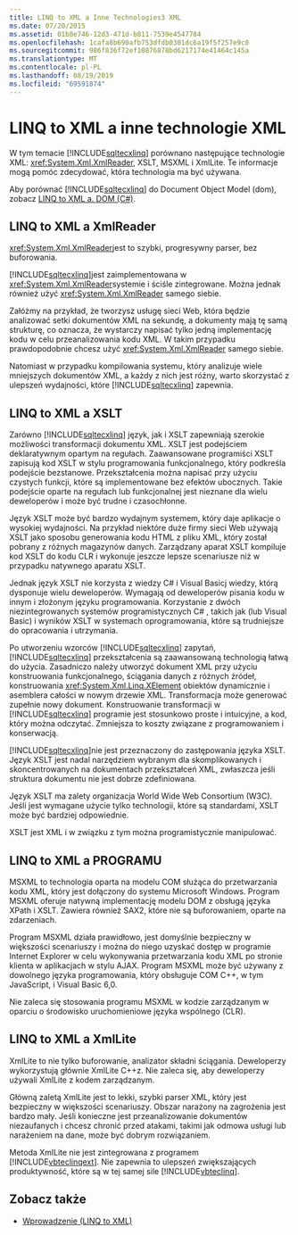 ```yaml
---
title: LINQ to XML a Inne Technologies3 XML
ms.date: 07/20/2015
ms.assetid: 01b8e746-12d3-471d-b811-7539e4547784
ms.openlocfilehash: 1cafa8b690afb753dfdb0301dc6a19f5f257e9c0
ms.sourcegitcommit: 986f836f72ef10876878bd6217174e41464c145a
ms.translationtype: MT
ms.contentlocale: pl-PL
ms.lasthandoff: 08/19/2019
ms.locfileid: "69591874"
---
```

# <a name="linq-to-xml-vs-other-xml-technologies"></a>LINQ to XML a inne technologie XML
W tym temacie [!INCLUDE[sqltecxlinq](~/includes/sqltecxlinq-md.md)] porównano następujące technologie XML: <xref:System.Xml.XmlReader>, XSLT, MSXML i XmlLite. Te informacje mogą pomóc zdecydować, która technologia ma być używana.  
  
 Aby porównać [!INCLUDE[sqltecxlinq](~/includes/sqltecxlinq-md.md)] do Document Object Model (dom), zobacz [LINQ to XML a. DOM (C#)](./linq-to-xml-vs-dom.md).  
  
## <a name="linq-to-xml-vs-xmlreader"></a>LINQ to XML a XmlReader  
 <xref:System.Xml.XmlReader>jest to szybki, progresywny parser, bez buforowania.  
  
 [!INCLUDE[sqltecxlinq](~/includes/sqltecxlinq-md.md)]jest zaimplementowana w <xref:System.Xml.XmlReader>systemie i ściśle zintegrowane. Można jednak również użyć <xref:System.Xml.XmlReader> samego siebie.  
  
 Załóżmy na przykład, że tworzysz usługę sieci Web, która będzie analizować setki dokumentów XML na sekundę, a dokumenty mają tę samą strukturę, co oznacza, że wystarczy napisać tylko jedną implementację kodu w celu przeanalizowania kodu XML. W takim przypadku prawdopodobnie chcesz użyć <xref:System.Xml.XmlReader> samego siebie.  
  
 Natomiast w przypadku kompilowania systemu, który analizuje wiele mniejszych dokumentów XML, a każdy z nich jest różny, warto skorzystać z ulepszeń wydajności, które [!INCLUDE[sqltecxlinq](~/includes/sqltecxlinq-md.md)] zapewnia.  
  
## <a name="linq-to-xml-vs-xslt"></a>LINQ to XML a XSLT  
 Zarówno [!INCLUDE[sqltecxlinq](~/includes/sqltecxlinq-md.md)] język, jak i XSLT zapewniają szerokie możliwości transformacji dokumentu XML. XSLT jest podejściem deklaratywnym opartym na regułach. Zaawansowane programiści XSLT zapisują kod XSLT w stylu programowania funkcjonalnego, który podkreśla podejście bezstanowe. Przekształcenia można napisać przy użyciu czystych funkcji, które są implementowane bez efektów ubocznych. Takie podejście oparte na regułach lub funkcjonalnej jest nieznane dla wielu deweloperów i może być trudne i czasochłonne.  
  
 Język XSLT może być bardzo wydajnym systemem, który daje aplikacje o wysokiej wydajności. Na przykład niektóre duże firmy sieci Web używają XSLT jako sposobu generowania kodu HTML z pliku XML, który został pobrany z różnych magazynów danych. Zarządzany aparat XSLT kompiluje kod XSLT do kodu CLR i wykonuje jeszcze lepsze scenariusze niż w przypadku natywnego aparatu XSLT.  
  
 Jednak język XSLT nie korzysta z wiedzy C# i Visual Basicj wiedzy, którą dysponuje wielu deweloperów. Wymagają od deweloperów pisania kodu w innym i złożonym języku programowania. Korzystanie z dwóch niezintegrowanych systemów programistycznych C# , takich jak (lub Visual Basic) i wyników XSLT w systemach oprogramowania, które są trudniejsze do opracowania i utrzymania.  
  
 Po utworzeniu wzorców [!INCLUDE[sqltecxlinq](~/includes/sqltecxlinq-md.md)] zapytań, [!INCLUDE[sqltecxlinq](~/includes/sqltecxlinq-md.md)] przekształcenia są zaawansowaną technologią łatwą do użycia. Zasadniczo należy utworzyć dokument XML przy użyciu konstruowania funkcjonalnego, ściągania danych z różnych źródeł, konstruowania <xref:System.Xml.Linq.XElement> obiektów dynamicznie i asemblera całości w nowym drzewie XML. Transformacja może generować zupełnie nowy dokument. Konstruowanie transformacji w [!INCLUDE[sqltecxlinq](~/includes/sqltecxlinq-md.md)] programie jest stosunkowo proste i intuicyjne, a kod, który można odczytać. Zmniejsza to koszty związane z programowaniem i konserwacją.  
  
 [!INCLUDE[sqltecxlinq](~/includes/sqltecxlinq-md.md)]nie jest przeznaczony do zastępowania języka XSLT. Język XSLT jest nadal narzędziem wybranym dla skomplikowanych i skoncentrowanych na dokumentach przekształceń XML, zwłaszcza jeśli struktura dokumentu nie jest dobrze zdefiniowana.  
  
 Język XSLT ma zalety organizacja World Wide Web Consortium (W3C). Jeśli jest wymagane użycie tylko technologii, które są standardami, XSLT może być bardziej odpowiednie.  
  
 XSLT jest XML i w związku z tym można programistycznie manipulować.  
  
## <a name="linq-to-xml-vs-msxml"></a>LINQ to XML a PROGRAMU  
 MSXML to technologia oparta na modelu COM służąca do przetwarzania kodu XML, który jest dołączony do systemu Microsoft Windows. Program MSXML oferuje natywną implementację modelu DOM z obsługą języka XPath i XSLT. Zawiera również SAX2, które nie są buforowaniem, oparte na zdarzeniach.  
  
 Program MSXML działa prawidłowo, jest domyślnie bezpieczny w większości scenariuszy i można do niego uzyskać dostęp w programie Internet Explorer w celu wykonywania przetwarzania kodu XML po stronie klienta w aplikacjach w stylu AJAX. Program MSXML może być używany z dowolnego języka programowania, który obsługuje COM C++, w tym JavaScript, i Visual Basic 6,0.  
  
 Nie zaleca się stosowania programu MSXML w kodzie zarządzanym w oparciu o środowisko uruchomieniowe języka wspólnego (CLR).  
  
## <a name="linq-to-xml-vs-xmllite"></a>LINQ to XML a XmlLite  
 XmlLite to nie tylko buforowanie, analizator składni ściągania. Deweloperzy wykorzystują głównie XmlLite C++z. Nie zaleca się, aby deweloperzy używali XmlLite z kodem zarządzanym.  
  
 Główną zaletą XmlLite jest to lekki, szybki parser XML, który jest bezpieczny w większości scenariuszy. Obszar narażony na zagrożenia jest bardzo mały. Jeśli konieczne jest przeanalizowanie dokumentów niezaufanych i chcesz chronić przed atakami, takimi jak odmowa usługi lub narażeniem na dane, może być dobrym rozwiązaniem.  
  
 Metoda XmlLite nie jest zintegrowana z programem [!INCLUDE[vbteclinqext](~/includes/vbteclinqext-md.md)]. Nie zapewnia to ulepszeń zwiększających produktywność, które są w tej samej sile [!INCLUDE[vbteclinq](~/includes/vbteclinq-md.md)].  
  
## <a name="see-also"></a>Zobacz także

- [Wprowadzenie (LINQ to XML)](./linq-to-xml-overview.md)
